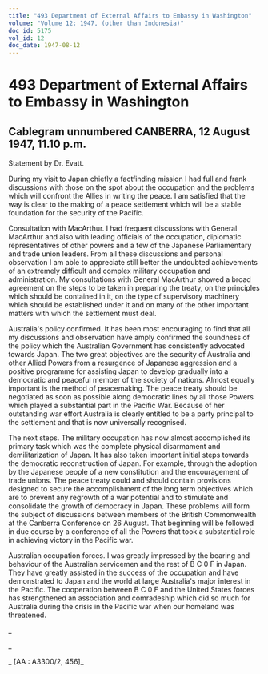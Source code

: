 ```yaml
---
title: "493 Department of External Affairs to Embassy in Washington"
volume: "Volume 12: 1947, (other than Indonesia)"
doc_id: 5175
vol_id: 12
doc_date: 1947-08-12
---
```


# 493 Department of External Affairs to Embassy in Washington

## Cablegram unnumbered CANBERRA, 12 August 1947, 11.10 p.m.

Statement by Dr. Evatt.

During my visit to Japan chiefly a factfinding mission I had full and frank discussions with those on the spot about the occupation and the problems which will confront the Allies in writing the peace. I am satisfied that the way is clear to the making of a peace settlement which will be a stable foundation for the security of the Pacific.

Consultation with MacArthur. I had frequent discussions with General MacArthur and also with leading officials of the occupation, diplomatic representatives of other powers and a few of the Japanese Parliamentary and trade union leaders. From all these discussions and personal observation I am able to appreciate still better the undoubted achievements of an extremely difficult and complex military occupation and administration. My consultations with General MacArthur showed a broad agreement on the steps to be taken in preparing the treaty, on the principles which should be contained in it, on the type of supervisory machinery which should be established under it and on many of the other important matters with which the settlement must deal.

Australia's policy confirmed. It has been most encouraging to find that all my discussions and observation have amply confirmed the soundness of the policy which the Australian Government has consistently advocated towards Japan. The two great objectives are the security of Australia and other Allied Powers from a resurgence of Japanese aggression and a positive programme for assisting Japan to develop gradually into a democratic and peaceful member of the society of nations. Almost equally important is the method of peacemaking. The peace treaty should be negotiated as soon as possible along democratic lines by all those Powers which played a substantial part in the Pacific War. Because of her outstanding war effort Australia is clearly entitled to be a party principal to the settlement and that is now universally recognised.

The next steps. The military occupation has now almost accomplished its primary task which was the complete physical disarmament and demilitarization of Japan. It has also taken important initial steps towards the democratic reconstruction of Japan. For example, through the adoption by the Japanese people of a new constitution and the encouragement of trade unions. The peace treaty could and should contain provisions designed to secure the accomplishment of the long term objectives which are to prevent any regrowth of a war potential and to stimulate and consolidate the growth of democracy in Japan. These problems will form the subject of discussions between members of the British Commonwealth at the Canberra Conference on 26 August. That beginning will be followed in due course by a conference of all the Powers that took a substantial role in achieving victory in the Pacific war.

Australian occupation forces. I was greatly impressed by the bearing and behaviour of the Australian servicemen and the rest of B C 0 F in Japan. They have greatly assisted in the success of the occupation and have demonstrated to Japan and the world at large Australia's major interest in the Pacific. The cooperation between B C 0 F and the United States forces has strengthened an association and comradeship which did so much for Australia during the crisis in the Pacific war when our homeland was threatened.

_

_

_ [AA : A3300/2, 456]_
